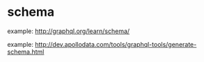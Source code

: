 
# schema

example: http://graphql.org/learn/schema/

example: http://dev.apollodata.com/tools/graphql-tools/generate-schema.html
